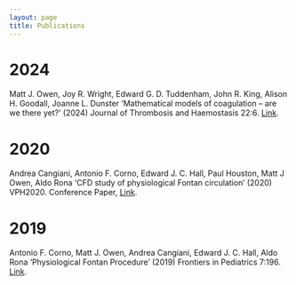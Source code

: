 ```yaml
---
layout: page
title: Publications
---
```


# 2024
Matt J. Owen, Joy R. Wright, Edward G. D. Tuddenham, John R. King, Alison H. Goodall, Joanne L. Dunster ‘Mathematical models of coagulation – are we there yet?’ (2024) Journal of Thrombosis and Haemostasis 22:6. [Link](https://www.jthjournal.org/article/S1538-7836(24)00167-3/fulltext).

# 2020
Andrea Cangiani, Antonio F. Corno, Edward J. C. Hall, Paul Houston, Matt J Owen, Aldo Rona ‘CFD study of physiological Fontan circulation’ (2020) VPH2020. Conference Paper, [Link](https://figshare.le.ac.uk/articles/conference_contribution/CFD_study_of_physiological_Fontan_circulation/14292374).

# 2019
Antonio F. Corno, Matt J. Owen, Andrea Cangiani, Edward J. C. Hall, Aldo Rona ‘Physiological Fontan Procedure’ (2019) Frontiers in Pediatrics 7:196. [Link](https://www.frontiersin.org/journals/pediatrics/articles/10.3389/fped.2019.00196/full).
